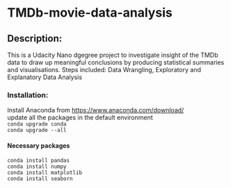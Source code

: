 # TMDb-movie-data-analysis
## Description:
This is a Udacity Nano dgegree project to investigate insight of the TMDb data to draw up meaningful conclusions by producing statistical summaries and visualisations. Steps included: Data Wrangling, Exploratory and Explanatory Data Analysis
### Installation:
Install Anaconda from https://www.anaconda.com/download/  
update all the packages in the default environment  
`conda upgrade conda`  
`conda upgrade --all`  
#### Necessary packages
`conda install pandas`  
`conda install numpy`  
`conda install matplotlib`  
`conda install seaborn`  
